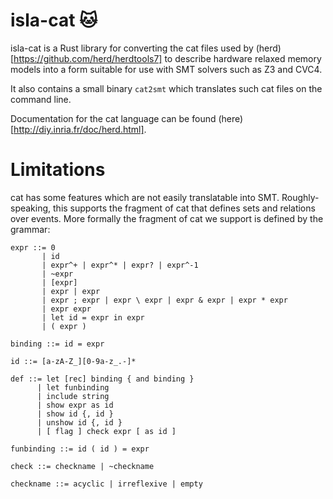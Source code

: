 # isla-cat 🐱

isla-cat is a Rust library for converting the cat files used by
(herd)[https://github.com/herd/herdtools7] to describe hardware
relaxed memory models into a form suitable for use with SMT solvers
such as Z3 and CVC4.

It also contains a small binary `cat2smt` which translates such cat
files on the command line.

Documentation for the cat language can be found
(here)[http://diy.inria.fr/doc/herd.html].

# Limitations

cat has some features which are not easily translatable into
SMT. Roughly-speaking, this supports the fragment of cat that defines
sets and relations over events. More formally the fragment of cat we
support is defined by the grammar:

```
expr ::= 0
       | id
       | expr^+ | expr^* | expr? | expr^-1
       | ~expr
       | [expr]
       | expr | expr
       | expr ; expr | expr \ expr | expr & expr | expr * expr
       | expr expr
       | let id = expr in expr
       | ( expr )

binding ::= id = expr

id ::= [a-zA-Z_][0-9a-z_.-]*

def ::= let [rec] binding { and binding }
      | let funbinding
      | include string
      | show expr as id
      | show id {, id }
      | unshow id {, id }
      | [ flag ] check expr [ as id ]

funbinding ::= id ( id ) = expr

check ::= checkname | ~checkname

checkname ::= acyclic | irreflexive | empty
```
